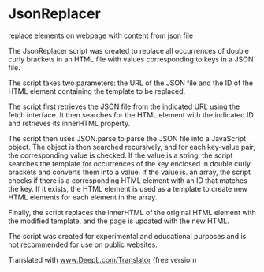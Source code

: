 # JsonReplacer
replace elements on webpage with content from json file

The JsonReplacer script was created to replace all occurrences of double curly brackets in an HTML file with values corresponding to keys in a JSON file.

The script takes two parameters: the URL of the JSON file and the ID of the HTML element containing the template to be replaced.

The script first retrieves the JSON file from the indicated URL using the fetch interface. It then searches for the HTML element with the indicated ID and retrieves its innerHTML property.

The script then uses JSON.parse to parse the JSON file into a JavaScript object. The object is then searched recursively, and for each key-value pair, the corresponding value is checked. If the value is a string, the script searches the template for occurrences of the key enclosed in double curly brackets and converts them into a value. If the value is. an array, the script checks if there is a corresponding HTML element with an ID that matches the key. If it exists, the HTML element is used as a template to create new HTML elements for each element in the array.

Finally, the script replaces the innerHTML of the original HTML element with the modified template, and the page is updated with the new HTML.

The script was created for experimental and educational purposes and is not recommended for use on public websites.

Translated with www.DeepL.com/Translator (free version)
